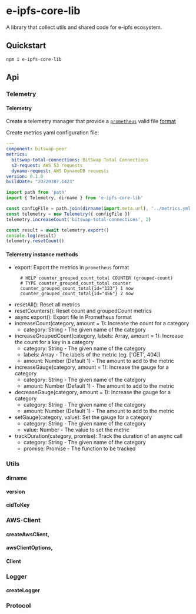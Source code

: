 # e-ipfs-core-lib

A library that collect utils and shared code for e-ipfs ecosystem.

## Quickstart

```
npm i e-ipfs-core-lib
```

## Api

### Telemetry
#### Telemetry

Create a telemetry manager that provide a [`prometheus`](https://github.com/prometheus) valid file [format](https://github.com/prometheus/docs/blob/main/content/docs/instrumenting/exposition_formats.md) 

Create metrics yaml configuration file:

```yaml
---
component: bitswap-peer
metrics:
  bitswap-total-connections: BitSwap Total Connections
  s3-request: AWS S3 requests
  dynamo-request: AWS DynamoDB requests
version: 0.1.0
buildDate: "20220307.1423"
```


```javascript
import path from 'path'
import { Telemetry, dirname } from 'e-ipfs-core-lib'

const configFile = path.join(dirname(import.meta.url), '../metrics.yml')
const telemetry = new Telemetry({ configFile })
telemetry.increaseCount('bitswap-total-connections', 2)

const result = await telemetry.export()
console.log(result)
telemetry.resetCount()
```

#### Telemetry instance methods
* export: Export the metrics in `prometheus` format
  ```
    # HELP counter_grouped_count_total COUNTER (grouped-count)
    # TYPE counter_grouped_count_total counter
    counter_grouped_count_total{id="123"} 1 now
    counter_grouped_count_total{id="456"} 2 now
    ```
* resetAll(): Reset all metrics
* resetCounters(): Reset count and groupedCount metrics
* async export(): Export file in Prometheus format 
* increaseCount(category, amount = 1): Increase the count for a category
  * category: String - The given name of the category
* increaseGroupedCount(category, labels: Array, amount = 1): Increase the count for a key in a category
  * category: String - The given name of the category
  * labels: Array<String> - The labels of the metric (eg. ['GET', 404])
  * amount: Number (Default 1) - The amount to add to the metric
* increaseGauge(category, amount = 1): Increase the gauge for a category
  * category: String - The given name of the category
  * amount: Number (Default 1) - The amount to add to the metric
* decreaseGauge(category, amount = 1): Increase the gauge for a category
  * category: String - The given name of the category
  * amount: Number (Default 1) - The amount to add to the metric
* setGauge(category, value): Set the gauge for a category
  * category: String - The given name of the category
  * value: Number - The value to set the metric
* trackDuration(category, promise): Track the duration of an async call
  * category: String - The given name of the category
  * promise: Promise - The function to be tracked

### Utils
#### dirname
#### version
#### cidToKey

### AWS-Client
#### createAwsClient,
#### awsClientOptions,
#### Client

### Logger
#### createLogger

### Protocol

